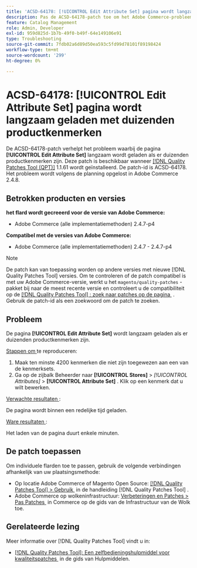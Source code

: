 ```yaml
---
title: 'ACSD-64178: [!UICONTROL Edit Attribute Set] pagina wordt langzaam geladen met duizenden productkenmerken'
description: Pas de ACSD-64178-patch toe om het Adobe Commerce-probleem op te lossen, waarbij de pagina [!UICONTROL Edit Attribute Set] langzaam wordt geladen als er duizenden productkenmerken zijn.
feature: Catalog Management
role: Admin, Developer
exl-id: 959d825d-1b7b-49f0-b49f-64e149106e91
type: Troubleshooting
source-git-commit: 7fdb02a6d89d50ea593c5fd99d78101f89198424
workflow-type: tm+mt
source-wordcount: '299'
ht-degree: 0%

---
```


# ACSD-64178: [!UICONTROL Edit Attribute Set] pagina wordt langzaam geladen met duizenden productkenmerken

De ACSD-64178-patch verhelpt het probleem waarbij de pagina **[!UICONTROL Edit Attribute Set]** langzaam wordt geladen als er duizenden productkenmerken zijn. Deze patch is beschikbaar wanneer [[!DNL Quality Patches Tool (QPT)]](/help/tools/quality-patches-tool/quality-patches-tool-to-self-serve-quality-patches.md) 1.1.61 wordt geïnstalleerd. De patch-id is ACSD-64178. Het probleem wordt volgens de planning opgelost in Adobe Commerce 2.4.8.

## Betrokken producten en versies

**het flard wordt gecreeerd voor de versie van Adobe Commerce:**

* Adobe Commerce (alle implementatiemethoden) 2.4.7-p4

**Compatibel met de versies van Adobe Commerce:**

* Adobe Commerce (alle implementatiemethoden) 2.4.7 - 2.4.7-p4

>[!NOTE]
>
>De patch kan van toepassing worden op andere versies met nieuwe [!DNL Quality Patches Tool] versies. Om te controleren of de patch compatibel is met uw Adobe Commerce-versie, werkt u het `magento/quality-patches` -pakket bij naar de meest recente versie en controleert u de compatibiliteit op de [[!DNL Quality Patches Tool] : zoek naar patches op de pagina &#x200B;](https://experienceleague.adobe.com/tools/commerce-quality-patches/index.html?lang=nl-NL) . Gebruik de patch-id als een zoekwoord om de patch te zoeken.

## Probleem

De pagina **[!UICONTROL Edit Attribute Set]** wordt langzaam geladen als er duizenden productkenmerken zijn.

<u> Stappen om </u> te reproduceren:

1. Maak ten minste 4200 kenmerken die niet zijn toegewezen aan een van de kenmerksets.
1. Ga op de zijbalk Beheerder naar **[!UICONTROL Stores]** > *[!UICONTROL Attributes]* > **[!UICONTROL Attribute Set]** . Klik op een kenmerk dat u wilt bewerken.

<u> Verwachte resultaten </u>:

De pagina wordt binnen een redelijke tijd geladen.

<u> Ware resultaten </u>:

Het laden van de pagina duurt enkele minuten.

## De patch toepassen

Om individuele flarden toe te passen, gebruik de volgende verbindingen afhankelijk van uw plaatsingsmethode:

* Op locatie Adobe Commerce of Magento Open Source: [[!DNL Quality Patches Tool] > Gebruik &#x200B;](/help/tools/quality-patches-tool/usage.md) in de handleiding [!DNL Quality Patches Tool] .
* Adobe Commerce op wolkeninfrastructuur: [&#x200B; Verbeteringen en Patches > Pas Patches &#x200B;](https://experienceleague.adobe.com/docs/commerce-cloud-service/user-guide/develop/upgrade/apply-patches.html?lang=nl-NL) in Commerce op de gids van de Infrastructuur van de Wolk toe.


## Gerelateerde lezing

Meer informatie over [!DNL Quality Patches Tool] vindt u in:

* [[!DNL Quality Patches Tool]: Een zelfbedieningshulpmiddel voor kwaliteitspatches &#x200B;](/help/tools/quality-patches-tool/quality-patches-tool-to-self-serve-quality-patches.md) in de gids van Hulpmiddelen.
